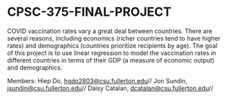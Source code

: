 # CPSC-375-FINAL-PROJECT 

COVID vaccination rates vary a great deal between countries. There are several reasons, including economics (richer countries tend to have higher rates) and demographics (countries prioritize recipients by age). The goal of this project is to use linear regression to model the vaccination rates in different countries in terms of their GDP (a measure of economic output) and demographics.

Members:
Hiep Do, hgdo2803@csu.fullerton.edu//
Jon Sundin, jsundin@csu.fullerton.edu//
Daisy Catalan, dcatalan@csu.fullerton.edu//
